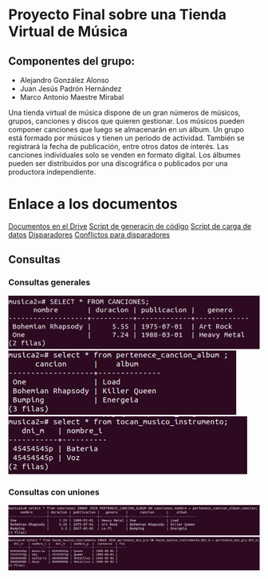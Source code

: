 # Proyecto Final sobre una Tienda Virtual de Música

## Componentes del grupo:
- Alejandro González Alonso
- Juan Jesús Padrón Hernández
- Marco Antonio Maestre Mirabal

Una tienda virtual de música dispone de un gran números de músicos, grupos, canciones y discos que quieren gestionar.
Los músicos pueden componer canciones que luego se almacenarán en un álbum. Un grupo está formado por músicos y tienen un periodo de actividad. 
También se registrará la fecha de publicación, entre otros datos de interés. Las canciones individuales solo se venden en formato digital.
Los álbumes pueden ser distribuidos por una discográfica o publicados por una productora independiente.

# Enlace a los documentos
[Documentos en el Drive](https://drive.google.com/open?id=1mXu9df5QKHjTwj0SfXiZ-Tm6siTKPqTi)
[Script de generacin de código](https://github.com/alu0100997910/abbdd-practicas/blob/master/Musica/scripts/generacion_codigo.sql)
[Script de carga de datos](https://github.com/alu0100997910/abbdd-practicas/blob/master/Musica/scripts/carga_datos.sql)
[Disparadores](https://github.com/alu0100997910/abbdd-practicas/blob/master/Musica/scripts/disparadores.sql)
[Conflictos para disparadores](https://github.com/alu0100997910/abbdd-practicas/blob/master/Musica/scripts/conflictos_disparadores.sql)


## Consultas
### Consultas generales
![SELECT * FROM CANCIONES](https://github.com/alu0100997910/abbdd-practicas/blob/master/Musica/imagenes/SELECT%20*%20FROM%20CANCIONES.png)
![SELECT * FROM PERTENECE_CANCION_ALBUM](https://github.com/alu0100997910/abbdd-practicas/blob/master/Musica/imagenes/select%20*%20from%20pertene_c_a.png)
![select * from tocan_musico_instrumento](https://github.com/alu0100997910/abbdd-practicas/blob/master/Musica/imagenes/select%20*%20from%20tocan_music_intrumento.png)
### Consultas con uniones
![INNER JOIN 1](https://github.com/alu0100997910/abbdd-practicas/blob/master/Musica/imagenes/inner%20join%201.png)
![INNER JOIN 2](https://github.com/alu0100997910/abbdd-practicas/blob/master/Musica/imagenes/inner%20join%202.png)
